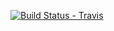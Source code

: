 [![Build Status - Travis](https://travis-ci.org/truongsinh/dart_pub.svg?branch=master)](https://travis-ci.org/truongsinh/dart_pub/branches)
